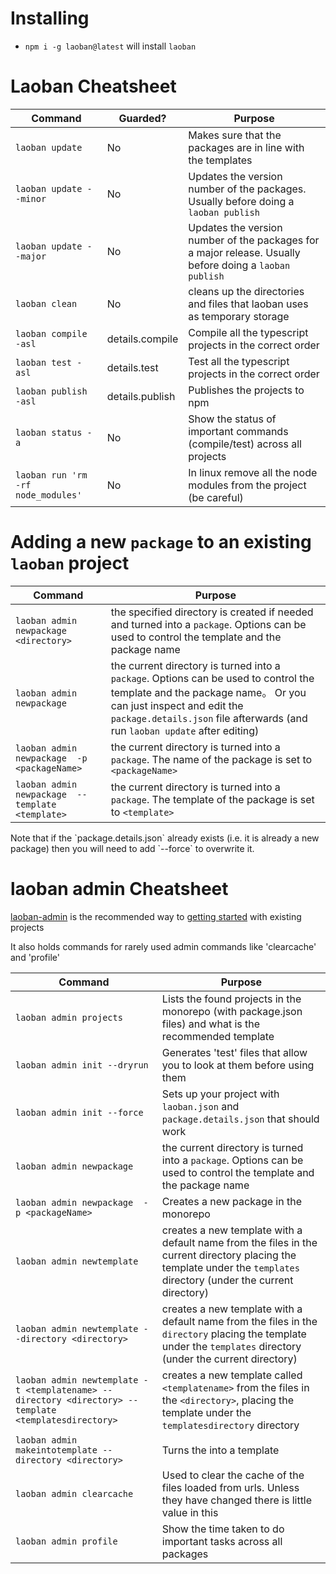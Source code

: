 # Installing

* `npm i -g laoban@latest` will install `laoban`

# Laoban Cheatsheet

| Command | Guarded? | Purpose |
| --- | --- | --- |
| `laoban update` | No | Makes sure that the packages are in line with the templates
| `laoban update --minor` | No |Updates the version number of the packages. Usually before doing a `laoban publish`
| `laoban update --major` | No |Updates the version number of the packages for a major release. Usually before doing a `laoban publish`
| `laoban clean` | No | cleans up the directories and files that laoban uses as temporary storage
| `laoban compile -asl` | details.compile | Compile all the typescript projects in the correct order
| `laoban test -asl` | details.test | Test all the typescript projects in the correct order
| `laoban publish -asl` | details.publish | Publishes the projects to npm
| `laoban status -a` | No |  Show the status of important commands (compile/test) across all projects
| `laoban run 'rm -rf node_modules'` | No | In linux remove all the node modules from the project (be careful)

# Adding a new `package` to an existing `laoban` project

<div style="th:{width:50%}">

|Command  |  Purpose |
| --- | --- |
| `laoban admin newpackage <directory>` |  the specified directory is created if needed and turned into a `package`. Options can be used to control the template and the package name
| `laoban admin newpackage` |  the current directory is turned into a `package`. Options can be used to control the template and the package name。 Or you can just inspect and edit the `package.details.json` file afterwards (and run `laoban update` after editing)
| `laoban admin newpackage  -p <packageName>` |  the current directory is turned into a `package`. The name of the package is set to `<packageName>`
| `laoban admin newpackage  --template <template>` |  the current directory is turned into a `package`. The template of the package is set to `<template>`

</div>
Note that if the `package.details.json` already exists (i.e. it is already a new package) then you will need to add `--force` to overwrite it.

# laoban admin Cheatsheet

[laoban-admin](https://www.npmjs.com/package/@laoban/admin) is the recommended way
to [getting started](GETTING.STARTED.md) with existing projects

It also holds commands for rarely used admin commands like 'clearcache' and 'profile'

| Command |  Purpose |
| --- | --- |
| `laoban admin projects` | Lists the found projects in the monorepo (with package.json files) and what is the recommended template
| `laoban admin init --dryrun` |  Generates 'test' files that allow you to look at them before using them
| `laoban admin init --force` |  Sets up your project with `laoban.json` and `package.details.json` that should work
| `laoban admin newpackage` |  the current directory is turned into a `package`. Options can be used to control the template and the package name
| `laoban admin newpackage  -p <packageName>` |  Creates a new package in the monorepo
| `laoban admin newtemplate`  |  creates a new template with a default name from the files in the current directory placing the template under the `templates` directory (under the current directory)
| `laoban admin newtemplate --directory <directory>`  |  creates a new template with a default name from the files in the `directory` placing the template under the `templates` directory (under the current directory)
| `laoban admin newtemplate -t <templatename> --directory <directory> --template <templatesdirectory> ` |  creates a new template called `<templatename>` from the files in the `<directory>`, placing the template under the `templatesdirectory` directory
| `laoban admin makeintotemplate --directory <directory> ` |  Turns the <directory> into a template
| `laoban admin clearcache` |  Used to clear the cache of the files loaded from urls. Unless they have changed there is little value in this
| `laoban admin profile` |  Show the time taken to do important tasks across all packages 





